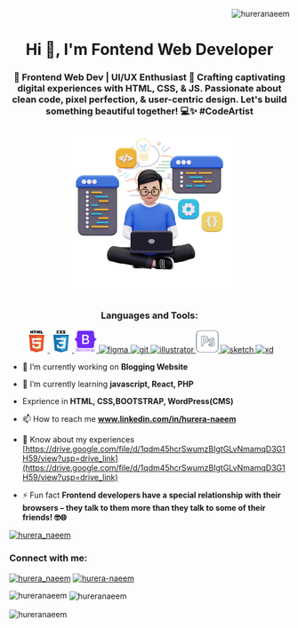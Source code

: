 <p align="right"> <img src="https://komarev.com/ghpvc/?username=hureranaeem&label=Profile%20views&color=0e75b6&style=flat" alt="hureranaeem" /> </p>

<h1 align="center">Hi 👋, I'm Fontend Web Developer</h1>
<h3 align="center"> 🌟 Frontend Web Dev | UI/UX Enthusiast 🎨 Crafting captivating digital experiences with HTML, CSS, & JS. Passionate about clean code, pixel perfection, & user-centric design. Let's build something beautiful together! 💻✨ #CodeArtist</h3>

<p align="center"> <img src="https://github.com/hureranaeem/hureranaeem/blob/main/Untitled%20design%20(2).png" alt="logo" width="300" </p>




<h3 align="center">Languages and Tools:</h3>
<p align="center">  <a href="https://www.w3.org/html/" target="_blank" rel="noreferrer"> <img src="https://raw.githubusercontent.com/devicons/devicon/master/icons/html5/html5-original-wordmark.svg" alt="html5" width="40" height="40"/> </a> <a href="https://www.w3schools.com/css/" target="_blank" rel="noreferrer"> <img src="https://raw.githubusercontent.com/devicons/devicon/master/icons/css3/css3-original-wordmark.svg" alt="css3" width="40" height="40"/> </a>  <a href="https://getbootstrap.com" target="_blank" rel="noreferrer"> <img src="https://raw.githubusercontent.com/devicons/devicon/master/icons/bootstrap/bootstrap-plain-wordmark.svg" alt="bootstrap" width="40" height="40"/> </a><a href="https://www.figma.com/" target="_blank" rel="noreferrer"> <img src="https://www.vectorlogo.zone/logos/figma/figma-icon.svg" alt="figma" width="40" height="40"/> </a> <a href="https://git-scm.com/" target="_blank" rel="noreferrer"> <img src="https://www.vectorlogo.zone/logos/git-scm/git-scm-icon.svg" alt="git" width="40" height="40"/> </a> <a href="https://www.adobe.com/in/products/illustrator.html" target="_blank" rel="noreferrer"> <img src="https://www.vectorlogo.zone/logos/adobe_illustrator/adobe_illustrator-icon.svg" alt="illustrator" width="40" height="40"/> </a> <a href="https://www.photoshop.com/en" target="_blank" rel="noreferrer"> <img src="https://raw.githubusercontent.com/devicons/devicon/master/icons/photoshop/photoshop-line.svg" alt="photoshop" width="40" height="40"/> </a> <a href="https://www.sketch.com/" target="_blank" rel="noreferrer"> <img src="https://www.vectorlogo.zone/logos/sketchapp/sketchapp-icon.svg" alt="sketch" width="40" height="40"/> </a> <a href="https://www.adobe.com/products/xd.html" target="_blank" rel="noreferrer"> <img src="https://cdn.worldvectorlogo.com/logos/adobe-xd.svg" alt="xd" width="40" height="40"/> </a> </p>

- 🔭 I’m currently working on **Blogging Website**

- 🌱 I’m currently learning **javascript, React, PHP**

- Exprience in **HTML, CSS,BOOTSTRAP, WordPress(CMS)**

- 📫 How to reach me **www.linkedin.com/in/hurera-naeem**

- 📄 Know about my experiences [https://drive.google.com/file/d/1qdm45hcrSwumzBIgtGLvNmamqD3G1H59/view?usp=drive_link](https://drive.google.com/file/d/1qdm45hcrSwumzBIgtGLvNmamqD3G1H59/view?usp=drive_link)

- ⚡ Fun fact **Frontend developers have a special relationship with their browsers – they talk to them more than they talk to some of their friends! 🤓🌐**
<p align="left"> <a href="https://twitter.com/hurera_naeem" target="blank"><img src="https://img.shields.io/twitter/follow/hurera_naeem?logo=twitter&style=for-the-badge" alt="hurera_naeem" /></a> </p>
<h3 align="left">Connect with me:</h3>
<p align="left">
<a href="https://twitter.com/hurera_naeem" target="blank"><img align="center" src="https://raw.githubusercontent.com/rahuldkjain/github-profile-readme-generator/master/src/images/icons/Social/twitter.svg" alt="hurera_naeem" height="30" width="40" /></a>
<a href="https://linkedin.com/in/hurera-naeem" target="blank"><img align="center" src="https://raw.githubusercontent.com/rahuldkjain/github-profile-readme-generator/master/src/images/icons/Social/linked-in-alt.svg" alt="hurera-naeem" height="30" width="40" /></a>
</p>



<p><img align="left" src="https://github-readme-stats.vercel.app/api/top-langs?username=hureranaeem&show_icons=true&locale=en&layout=compact" alt="hureranaeem" /></p>

<p>&nbsp;<img align="center" src="https://github-readme-stats.vercel.app/api?username=hureranaeem&show_icons=true&locale=en" alt="hureranaeem" /></p>

<p><img align="center" src="https://github-readme-streak-stats.herokuapp.com/?user=hureranaeem&" alt="hureranaeem" /></p>


<!--
**hureranaeem/hureranaeem** is a ✨ _special_ ✨ repository because its `README.md` (this file) appears on your GitHub profile.

Here are some ideas to get you started:

- 🔭 I’m currently working on ...
- 🌱 I’m currently learning ...
- 👯 I’m looking to collaborate on ...
- 🤔 I’m looking for help with ...
- 💬 Ask me about ...
- 📫 How to reach me: ...
- 😄 Pronouns: ...
- ⚡ Fun fact: ...
-->
